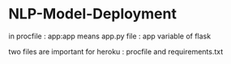 # NLP-Model-Deployment


in procfile :
app:app means app.py file : app variable of flask




two files are important for heroku : procfile and requirements.txt
